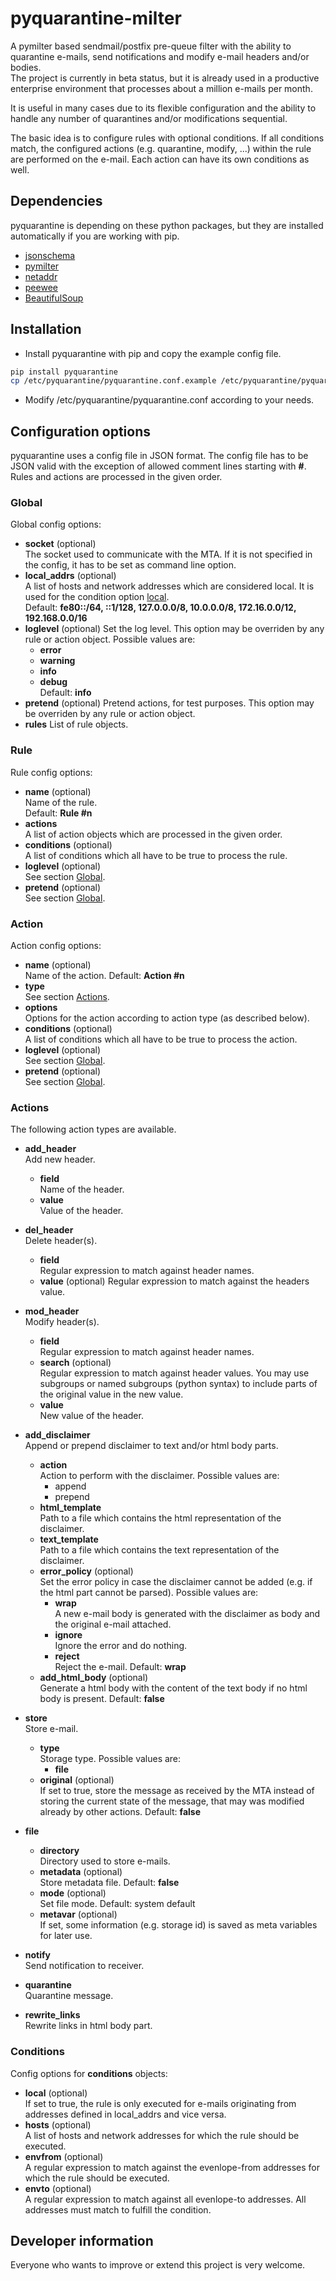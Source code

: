 # pyquarantine-milter
A pymilter based sendmail/postfix pre-queue filter with the ability to quarantine e-mails, send notifications and modify e-mail headers and/or bodies.  
The project is currently in beta status, but it is already used in a productive enterprise environment that processes about a million e-mails per month.  

It is useful in many cases due to its flexible configuration and the ability to handle any number of quarantines and/or modifications sequential.

The basic idea is to configure rules with optional conditions. If all conditions match, the configured actions (e.g. quarantine, modify, ...) within the rule are performed on the e-mail. Each action can have its own conditions as well.  

## Dependencies
pyquarantine is depending on these python packages, but they are installed automatically if you are working with pip.
* [jsonschema](https://github.com/Julian/jsonschema)
* [pymilter](https://github.com/sdgathman/pymilter)
* [netaddr](https://github.com/drkjam/netaddr)
* [peewee](https://github.com/coleifer/peewee)
* [BeautifulSoup](https://www.crummy.com/software/BeautifulSoup/)

## Installation
* Install pyquarantine with pip and copy the example config file.
```sh
pip install pyquarantine
cp /etc/pyquarantine/pyquarantine.conf.example /etc/pyquarantine/pyquarantine.conf
```
* Modify /etc/pyquarantine/pyquarantine.conf according to your needs.

## Configuration options
pyquarantine uses a config file in JSON format. The config file has to be JSON valid with the exception of allowed comment lines starting with **#**.  
Rules and actions are processed in the given order.

### Global
Global config options:
* **socket** (optional)  
  The socket used to communicate with the MTA. If it is not specified in the config, it has to be set as command line option.
* **local_addrs** (optional)  
  A list of hosts and network addresses which are considered local. It is used for the condition option [local](#Conditions).  
  Default: **fe80::/64, ::1/128, 127.0.0.0/8, 10.0.0.0/8, 172.16.0.0/12, 192.168.0.0/16**
* **loglevel**  (optional)
  Set the log level. This option may be overriden by any rule or action object. Possible values are:
  * **error**  
  * **warning**  
  * **info**  
  * **debug**  
  Default: **info**
* **pretend** (optional)
  Pretend actions, for test purposes. This option may be overriden by any rule or action object.
* **rules**
  List of rule objects.

### Rule
Rule config options:
* **name**  (optional)  
  Name of the rule.  
  Default: **Rule #n**
* **actions**  
  A list of action objects which are processed in the given order.
* **conditions** (optional)  
  A list of conditions which all have to be true to process the rule.
* **loglevel** (optional)  
  See section [Global](#Global).
* **pretend** (optional)  
  See section [Global](#Global).

### Action
Action config options:
* **name** (optional)  
  Name of the action.
  Default: **Action #n**
* **type**  
  See section [Actions](#Actions).
* **options**  
  Options for the action according to action type (as described below).
* **conditions** (optional)  
  A list of conditions which all have to be true to process the action.
* **loglevel** (optional)  
  See section [Global](#Global).
* **pretend** (optional)  
  See section [Global](#Global).

### Actions
The following action types are available.
* **add_header**  
  Add new header.
  * **field**  
    Name of the header.
  * **value**  
    Value of the header.

* **del_header**  
  Delete header(s).
  * **field**  
    Regular expression to match against header names.
  * **value** (optional)
    Regular expression to match against the headers value.

* **mod_header**  
  Modify header(s).
  * **field**  
    Regular expression to match against header names.
  * **search** (optional)  
    Regular expression to match against header values. You may use subgroups or named subgroups (python syntax) to include parts of the original value in the new value.
  * **value**  
    New value of the header.

* **add_disclaimer**  
  Append or prepend disclaimer to text and/or html body parts.
  * **action**  
    Action to perform with the disclaimer. Possible values are:
    * append
    * prepend
  * **html_template**  
    Path to a file which contains the html representation of the disclaimer.
  * **text_template**  
    Path to a file which contains the text representation of the disclaimer.
  * **error_policy** (optional)  
    Set the error policy in case the disclaimer cannot be added (e.g. if the html part cannot be parsed). Possible values are:
    * **wrap**  
      A new e-mail body is generated with the disclaimer as body and the original e-mail attached.
    * **ignore**  
      Ignore the error and do nothing.
    * **reject**  
      Reject the e-mail.
    Default: **wrap**
  * **add_html_body** (optional)  
    Generate a html body with the content of the text body if no html body is present.
    Default: **false**

* **store**  
  Store e-mail.
  * **type**  
    Storage type. Possible values are:
    * **file**
  * **original** (optional)  
    If set to true, store the message as received by the MTA instead of storing the current state of the message, that may was modified already by other actions.
    Default: **false**

* **file**  
  * **directory**  
  Directory used to store e-mails.
  * **metadata** (optional)  
  Store metadata file.
  Default: **false**
  * **mode**  (optional)  
  Set file mode.
  Default: system default
  * **metavar** (optional)  
  If set, some information (e.g. storage id) is saved as meta variables for later use.

* **notify**  
  Send notification to receiver.

* **quarantine**  
  Quarantine message.

* **rewrite_links**  
  Rewrite links in html body part.


### Conditions
Config options for **conditions** objects:
* **local** (optional)  
  If set to true, the rule is only executed for e-mails originating from addresses defined in local_addrs and vice versa.
* **hosts** (optional)  
  A list of hosts and network addresses for which the rule should be executed.
* **envfrom** (optional)  
  A regular expression to match against the evenlope-from addresses for which the rule should be executed.
* **envto** (optional)  
  A regular expression to match against all evenlope-to addresses. All addresses must match to fulfill the condition.


## Developer information
Everyone who wants to improve or extend this project is very welcome.
